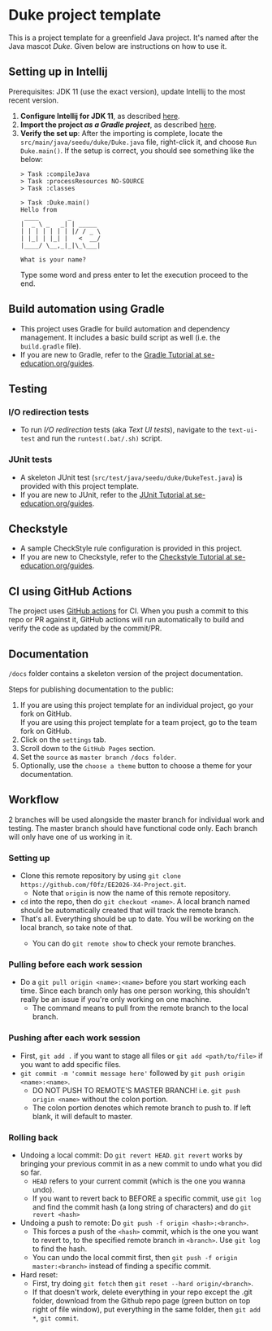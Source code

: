 # Duke project template

This is a project template for a greenfield Java project. It's named after the Java mascot _Duke_. Given below are instructions on how to use it.

## Setting up in Intellij

Prerequisites: JDK 11 (use the exact version), update Intellij to the most recent version.

1. **Configure Intellij for JDK 11**, as described [here](https://se-education.org/guides/tutorials/intellijJdk.html).
1. **Import the project _as a Gradle project_**, as described [here](https://se-education.org/guides/tutorials/intellijImportGradleProject.html).
1. **Verify the set up**: After the importing is complete, locate the `src/main/java/seedu/duke/Duke.java` file, right-click it, and choose `Run Duke.main()`. If the setup is correct, you should see something like the below:
   ```
   > Task :compileJava
   > Task :processResources NO-SOURCE
   > Task :classes
   
   > Task :Duke.main()
   Hello from
    ____        _        
   |  _ \ _   _| | _____ 
   | | | | | | | |/ / _ \
   | |_| | |_| |   <  __/
   |____/ \__,_|_|\_\___|
   
   What is your name?
   ```
   Type some word and press enter to let the execution proceed to the end.

## Build automation using Gradle

* This project uses Gradle for build automation and dependency management. It includes a basic build script as well (i.e. the `build.gradle` file).
* If you are new to Gradle, refer to the [Gradle Tutorial at se-education.org/guides](https://se-education.org/guides/tutorials/gradle.html).

## Testing

### I/O redirection tests

* To run _I/O redirection_ tests (aka _Text UI tests_), navigate to the `text-ui-test` and run the `runtest(.bat/.sh)` script.

### JUnit tests

* A skeleton JUnit test (`src/test/java/seedu/duke/DukeTest.java`) is provided with this project template. 
* If you are new to JUnit, refer to the [JUnit Tutorial at se-education.org/guides](https://se-education.org/guides/tutorials/junit.html).

## Checkstyle

* A sample CheckStyle rule configuration is provided in this project.
* If you are new to Checkstyle, refer to the [Checkstyle Tutorial at se-education.org/guides](https://se-education.org/guides/tutorials/checkstyle.html).

## CI using GitHub Actions

The project uses [GitHub actions](https://github.com/features/actions) for CI. When you push a commit to this repo or PR against it, GitHub actions will run automatically to build and verify the code as updated by the commit/PR.

## Documentation

`/docs` folder contains a skeleton version of the project documentation.

Steps for publishing documentation to the public: 
1. If you are using this project template for an individual project, go your fork on GitHub.<br>
   If you are using this project template for a team project, go to the team fork on GitHub.
1. Click on the `settings` tab.
1. Scroll down to the `GitHub Pages` section.
1. Set the `source` as `master branch /docs folder`.
1. Optionally, use the `choose a theme` button to choose a theme for your documentation.

## Workflow

2 branches will be used alongside the master branch for individual work and testing. The master branch should have functional code only. Each branch will only have one of us working in it.

### Setting up

* Clone this remote repository by using `git clone https://github.com/f0fz/EE2026-X4-Project.git`.
   * Note that `origin` is now the name of this remote repository.
* `cd` into the repo, then do `git checkout <name>`. A local branch named <name> should be automatically created that will track the remote <name> branch.
* That's all. Everything should be up to date. You will be working on the local <name> branch, so take note of that.
   * You can do `git remote show` to check your remote branches.

### Pulling before each work session

* Do a `git pull origin <name>:<name>` before you start working each time. Since each branch only has one person working, this shouldn't really be an issue if you're only working on one machine.
   * The command means to pull from the remote <name> branch to the local <name> branch.

### Pushing after each work session

* First, `git add .` if you want to stage all files or `git add <path/to/file>` if you want to add specific files.
* `git commit -m 'commit message here'` followed by `git push origin <name>:<name>`.
   * DO NOT PUSH TO REMOTE'S MASTER BRANCH! i.e. `git push origin <name>` without the colon portion.
   * The colon portion denotes which remote branch to push to. If left blank, it will default to master.

### Rolling back

* Undoing a local commit: Do `git revert HEAD`. `git revert` works by bringing your previous commit in as a new commit to undo what you did so far.
   * `HEAD` refers to your current commit (which is the one you wanna undo).
   * If you want to revert back to BEFORE a specific commit, use `git log` and find the commit hash (a long string of characters) and do `git revert <hash>`
* Undoing a push to remote: Do `git push -f origin <hash>:<branch>`.
   * This forces a push of the `<hash>` commit, which is the one you want to revert to, to the specified remote
 branch in `<branch>`. Use `git log` to find the hash.
   * You can undo the local commit first, then `git push -f origin master:<branch>` instead of finding a specific commit.
* Hard reset:
   * First, try doing `git fetch` then `git reset --hard origin/<branch>`.
   * If that doesn't work, delete everything in your repo except the .git folder, download from the Github repo page (green button on top right of file window), put everything in the same folder, then `git add *`, `git commit`.
